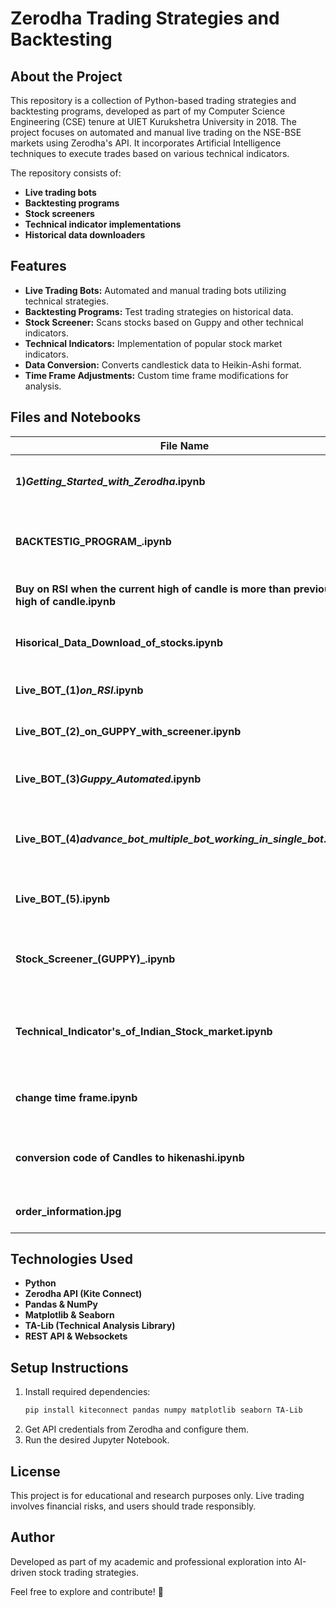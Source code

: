 # Zerodha Trading Strategies and Backtesting

## About the Project
This repository is a collection of Python-based trading strategies and backtesting programs, developed as part of my Computer Science Engineering (CSE) tenure at UIET Kurukshetra University in 2018. The project focuses on automated and manual live trading on the NSE-BSE markets using Zerodha's API. It incorporates Artificial Intelligence techniques to execute trades based on various technical indicators.

The repository consists of:
- **Live trading bots**
- **Backtesting programs**
- **Stock screeners**
- **Technical indicator implementations**
- **Historical data downloaders**

## Features
- **Live Trading Bots:** Automated and manual trading bots utilizing technical strategies.
- **Backtesting Programs:** Test trading strategies on historical data.
- **Stock Screener:** Scans stocks based on Guppy and other technical indicators.
- **Technical Indicators:** Implementation of popular stock market indicators.
- **Data Conversion:** Converts candlestick data to Heikin-Ashi format.
- **Time Frame Adjustments:** Custom time frame modifications for analysis.

## Files and Notebooks

| File Name | Description |
|-----------|-------------|
| **1)_Getting_Started_with_Zerodha_.ipynb** | Introduction and setup guide for Zerodha API |
| **BACKTESTIG_PROGRAM_.ipynb** | Backtesting any stock's buy/sell strategy on historical data |
| **Buy on RSI when the current high of candle is more than previous high of candle.ipynb** | Buy order based on RSI when RSI > 50 |
| **Hisorical_Data_Download_of_stocks.ipynb** | Code to download historical data for any stock |
| **Live_BOT_(1)_on_RSI_.ipynb** | Live trading bot based on RSI strategy |
| **Live_BOT_(2)_on_GUPPY_with_screener.ipynb** | Manual input Guppy strategy bot |
| **Live_BOT_(3)_Guppy_Automated_.ipynb** | Fully automated Guppy strategy bot |
| **Live_BOT_(4)_advance_bot_multiple_bot_working_in_single_bot_.ipynb** | Mini Guppy bot with backtesting, screener, and indicators |
| **Live_BOT_(5).ipynb** | Mini Guppy bot with stock tracking features |
| **Stock_Screener_(GUPPY)_.ipynb** | Stock screener scanning multiple stocks based on Guppy strategy |
| **Technical_Indicator's_of_Indian_Stock_market.ipynb** | Implementation of key technical indicators for Indian stock market |
| **change time frame.ipynb** | Adjusts time frames for Zerodha trading |
| **conversion code of Candles to hikenashi.ipynb** | Converts candlestick data into Heikin-Ashi format |
| **order_information.jpg** | Image related to order placement |

## Technologies Used
- **Python**
- **Zerodha API (Kite Connect)**
- **Pandas & NumPy**
- **Matplotlib & Seaborn**
- **TA-Lib (Technical Analysis Library)**
- **REST API & Websockets**

## Setup Instructions
1. Install required dependencies:
   ```sh
   pip install kiteconnect pandas numpy matplotlib seaborn TA-Lib
   ```
2. Get API credentials from Zerodha and configure them.
3. Run the desired Jupyter Notebook.

## License
This project is for educational and research purposes only. Live trading involves financial risks, and users should trade responsibly.

## Author
Developed as part of my academic and professional exploration into AI-driven stock trading strategies.

Feel free to explore and contribute! 🚀

